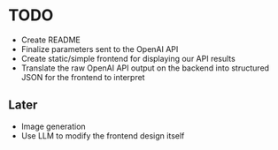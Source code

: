 # TODO

* Create README
* Finalize parameters sent to the OpenAI API
* Create static/simple frontend for displaying our API results
* Translate the raw OpenAI API output on the backend into structured JSON for the frontend to interpret

## Later

* Image generation
* Use LLM to modify the frontend design itself

